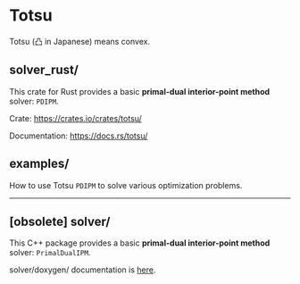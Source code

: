 # Totsu

Totsu (凸 in Japanese) means convex.

## solver_rust/

This crate for Rust provides a basic **primal-dual interior-point method** solver: `PDIPM`.

Crate: https://crates.io/crates/totsu/

Documentation: https://docs.rs/totsu/

## examples/

How to use Totsu `PDIPM` to solve various optimization problems.

---

## [obsolete] solver/

This C++ package provides a basic **primal-dual interior-point method** solver: `PrimalDualIPM`.

solver/doxygen/ documentation is [here](http://convexbrain.github.io/Totsu/PrimalDualIPM/html/).
